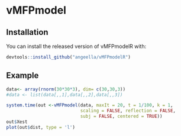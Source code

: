 # vMFPmodel
 
## Installation

You can install the released version of vMFPmodelR with:

``` r
devtools::install_github("angeella/vMFPmodelR")
``` 
 
## Example 
 
```r
data<- array(rnorm(30*30*3), dim= c(30,30,3))
#data <- list(data[,,1],data[,,2],data[,,3])

system.time(out <-vMFPmodel(data, maxIt = 20, t = 1/100, k = 1,
                            scaling = FALSE, reflection = FALSE, 
                            subj = FALSE, centered = TRUE))
out$Xest
plot(out$dist, type = 'l')
```